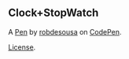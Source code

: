 Clock+StopWatch
---------------


A [Pen](http://codepen.io/robdesousa/pen/IJEde) by [robdesousa](http://codepen.io/robdesousa) on [CodePen](http://codepen.io/).

[License](http://codepen.io/robdesousa/pen/IJEde/license).